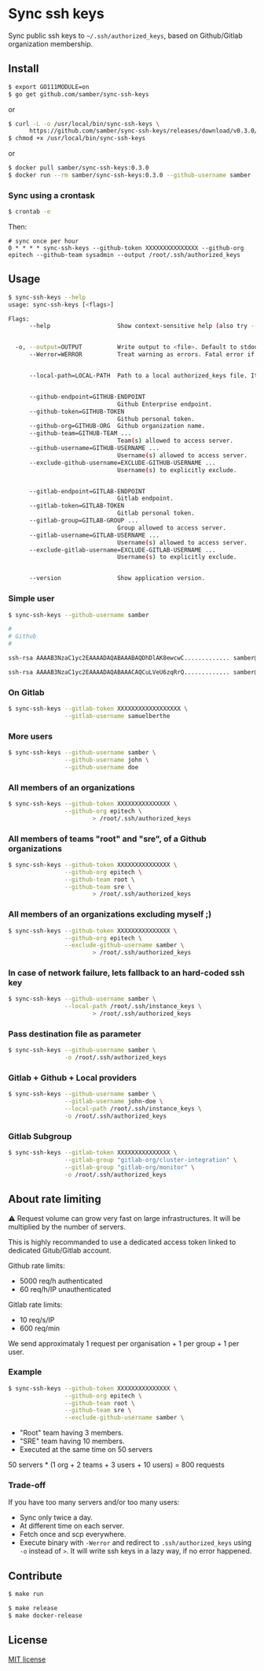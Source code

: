 # Sync ssh keys

Sync public ssh keys to `~/.ssh/authorized_keys`, based on Github/Gitlab organization membership.

## Install

```bash
$ export GO111MODULE=on
$ go get github.com/samber/sync-ssh-keys
```

or

```bash
$ curl -L -o /usr/local/bin/sync-ssh-keys \
      https://github.com/samber/sync-ssh-keys/releases/download/v0.3.0/sync-ssh-keys_0.3.0_linux-amd64
$ chmod +x /usr/local/bin/sync-ssh-keys
```

or 

```bash
$ docker pull samber/sync-ssh-keys:0.3.0
$ docker run --rm samber/sync-ssh-keys:0.3.0 --github-username samber
```

### Sync using a crontask

```bash
$ crontab -e
```

Then:

```
# sync once per hour
0 * * * * sync-ssh-keys --github-token XXXXXXXXXXXXXXX --github-org epitech --github-team sysadmin --output /root/.ssh/authorized_keys
```

## Usage

```bash
$ sync-ssh-keys --help
usage: sync-ssh-keys [<flags>]

Flags:
      --help                   Show context-sensitive help (also try --help-long and --help-man).


  -o, --output=OUTPUT          Write output to <file>. Default to stdout
      --Werror=WERROR          Treat warning as errors. Fatal error if organization, team or user does not exist.


      --local-path=LOCAL-PATH  Path to a local authorized_keys file. It can be useful in case of network failure ;)


      --github-endpoint=GITHUB-ENDPOINT
                               Github Enterprise endpoint.
      --github-token=GITHUB-TOKEN
                               Github personal token.
      --github-org=GITHUB-ORG  Github organization name.
      --github-team=GITHUB-TEAM ...
                               Team(s) allowed to access server.
      --github-username=GITHUB-USERNAME ...
                               Username(s) allowed to access server.
      --exclude-github-username=EXCLUDE-GITHUB-USERNAME ...
                               Username(s) to explicitly exclude.


      --gitlab-endpoint=GITLAB-ENDPOINT
                               Gitlab endpoint.
      --gitlab-token=GITLAB-TOKEN
                               Gitlab personal token.
      --gitlab-group=GITLAB-GROUP ...
                               Group allowed to access server.
      --gitlab-username=GITLAB-USERNAME ...
                               Username(s) allowed to access server.
      --exclude-gitlab-username=EXCLUDE-GITLAB-USERNAME ...
                               Username(s) to explicitly exclude.


      --version                Show application version.
```

### Simple user

```bash
$ sync-ssh-keys --github-username samber

#
# Github
#

ssh-rsa AAAAB3NzaC1yc2EAAAADAQABAAABAQDhDlAK8ewcwC............. samber@github

ssh-rsa AAAAB3NzaC1yc2EAAAADAQABAAACAQCuLVeU6zqRrQ............. samber@github
```

### On Gitlab

```bash
$ sync-ssh-keys --gitlab-token XXXXXXXXXXXXXXXXXX \
                --gitlab-username samuelberthe
```

### More users

```bash
$ sync-ssh-keys --github-username samber \
                --github-username john \
                --github-username doe
```

### All members of an organizations

```bash
$ sync-ssh-keys --github-token XXXXXXXXXXXXXXX \
                --github-org epitech \
                        > /root/.ssh/authorized_keys
```

### All members of teams "root" and "sre", of a Github organizations

```bash
$ sync-ssh-keys --github-token XXXXXXXXXXXXXXX \
                --github-org epitech \
                --github-team root \
                --github-team sre \
                        > /root/.ssh/authorized_keys
```

### All members of an organizations excluding myself ;)

```bash
$ sync-ssh-keys --github-token XXXXXXXXXXXXXXX \
                --github-org epitech \
                --exclude-github-username samber \
                        > /root/.ssh/authorized_keys
```

### In case of network failure, lets fallback to an hard-coded ssh key

```bash
$ sync-ssh-keys --github-username samber \
                --local-path /root/.ssh/instance_keys \
                        > /root/.ssh/authorized_keys
```

### Pass destination file as parameter

```bash
$ sync-ssh-keys --github-username samber \
                -o /root/.ssh/authorized_keys
```

### Gitlab + Github + Local providers

```bash
$ sync-ssh-keys --github-username samber \
                --gitlab-username john-doe \
                --local-path /root/.ssh/instance_keys \
                -o /root/.ssh/authorized_keys
```

### Gitlab Subgroup

```bash
$ sync-ssh-keys --gitlab-token XXXXXXXXXXXXXXX \
                --gitlab-group "gitlab-org/cluster-integration" \
                --gitlab-group "gitlab-org/monitor" \
                -o /root/.ssh/authorized_keys
```

## About rate limiting

⚠️ Request volume can grow very fast on large infrastructures. It will be multiplied by the number of servers.

This is highly recommanded to use a dedicated access token linked to dedicated Gitub/Gitlab account.

Github rate limits:
- 5000 req/h authenticated
- 60 req/h/IP unauthenticated

Gitlab rate limits:
- 10 req/s/IP
- 600 req/min

We send approximataly 1 request per organisation + 1 per group + 1 per user.

### Example

```bash
$ sync-ssh-keys --github-token XXXXXXXXXXXXXXX \
                --github-org epitech \
                --github-team root \
                --github-team sre \
                --exclude-github-username samber \
```

- "Root" team having 3 members.
- "SRE" team having 10 members.
- Executed at the same time on 50 servers

50 servers * (1 org + 2 teams + 3 users + 10 users) = 800 requests

### Trade-off

If you have too many servers and/or too many users:

- Sync only twice a day.
- At different time on each server.
- Fetch once and scp everywhere.
- Execute binary with `-Werror` and redirect to `.ssh/authorized_keys` using `-o` instead of `>`. It will write ssh keys in a lazy way, if no error happened.

## Contribute

```bash
$ make run
```

```bash
$ make release
$ make docker-release
```

## License

[MIT license](./LICENSE)
